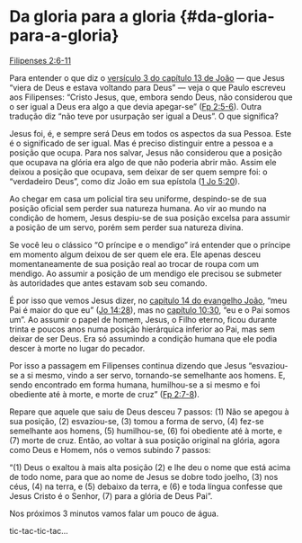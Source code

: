 # Da gloria para a gloria {#da-gloria-para-a-gloria}

[Filipenses 2:6-11](http://bibliaonline.com.br/acf/fp/2/6-11)

Para entender o que diz o [versículo 3 do capítulo 13 de João](http://bibliaonline.com.br/acf/jo/13/3) — que Jesus “viera de Deus e estava voltando para Deus” — veja o que Paulo escreveu aos Filipenses: “Cristo Jesus, que, embora sendo Deus, não considerou que o ser igual a Deus era algo a que devia apegar-se” ([Fp 2:5-6](http://bibliaonline.com.br/acf/fp/2/5-6)). Outra tradução diz “não teve por usurpação ser igual a Deus”. O que significa?

Jesus foi, é, e sempre será Deus em todos os aspectos da sua Pessoa. Este é o significado de ser igual. Mas é preciso distinguir entre a pessoa e a posição que ocupa. Para nos salvar, Jesus não considerou que a posição que ocupava na glória era algo de que não poderia abrir mão. Assim ele deixou a posição que ocupava, sem deixar de ser quem sempre foi: o “verdadeiro Deus”, como diz João em sua epístola ([1 Jo 5:20](http://bibliaonline.com.br/acf/1jo/5/20)).

Ao chegar em casa um policial tira seu uniforme, despindo-se de sua posição oficial sem perder sua natureza humana. Ao vir ao mundo na condição de homem, Jesus despiu-se de sua posição excelsa para assumir a posição de um servo, porém sem perder sua natureza divina.

Se você leu o clássico “O príncipe e o mendigo” irá entender que o príncipe em momento algum deixou de ser quem ele era. Ele apenas desceu momentaneamente de sua posição real ao trocar de roupa com um mendigo. Ao assumir a posição de um mendigo ele precisou se submeter às autoridades que antes estavam sob seu comando.

É por isso que vemos Jesus dizer, no [capítulo 14 do evangelho João](http://bibliaonline.com.br/acf/jo/14), “meu Pai é maior do que eu” ([Jo 14:28](http://bibliaonline.com.br/acf/jo/14/28)), mas no [capítulo 10:30](http://bibliaonline.com.br/acf/jo/10/30), “eu e o Pai somos um”. Ao assumir o papel de homem, Jesus, o Filho eterno, ficou durante trinta e poucos anos numa posição hierárquica inferior ao Pai, mas sem deixar de ser Deus. Era só assumindo a condição humana que ele podia descer à morte no lugar do pecador.

Por isso a passagem em Filipenses continua dizendo que Jesus “esvaziou-se a si mesmo, vindo a ser servo, tornando-se semelhante aos homens. E, sendo encontrado em forma humana, humilhou-se a si mesmo e foi obediente até à morte, e morte de cruz” ([Fp 2:7-8](http://bibliaonline.com.br/acf/fp/2/7-8)).

Repare que aquele que saiu de Deus desceu 7 passos: (1) Não se apegou à sua posição, (2) esvaziou-se, (3) tomou a forma de servo, (4) fez-se semelhante aos homens, (5) humilhou-se, (6) foi obediente até à morte, e (7) morte de cruz. Então, ao voltar à sua posição original na glória, agora como Deus e Homem, nós o vemos subindo 7 passos:

“(1) Deus o exaltou à mais alta posição (2) e lhe deu o nome que está acima de todo nome, para que ao nome de Jesus se dobre todo joelho, (3) nos céus, (4) na terra, e (5) debaixo da terra, e (6) e toda língua confesse que Jesus Cristo é o Senhor, (7) para a glória de Deus Pai”.

Nos próximos 3 minutos vamos falar um pouco de água.

tic-tac-tic-tac...